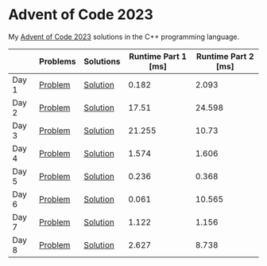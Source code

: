 # Advent of Code 2023

My [Advent of Code 2023](https://adventofcode.com/2023) solutions in the C++ programming language.

||Problems|Solutions|Runtime Part 1 [ms]|Runtime Part 2 [ms]|
|-|-|-|-|-|
|Day 1|[Problem](https://adventofcode.com/2023/day/1)|[Solution](Day1/main.cpp)|0.182|2.093|
|Day 2|[Problem](https://adventofcode.com/2023/day/2)|[Solution](Day2/main.cpp)|17.51|24.598|
|Day 3|[Problem](https://adventofcode.com/2023/day/3)|[Solution](Day3/main.cpp)|21.255|10.73|
|Day 4|[Problem](https://adventofcode.com/2023/day/4)|[Solution](Day4/main.cpp)|1.574|1.606|
|Day 5|[Problem](https://adventofcode.com/2023/day/5)|[Solution](Day5/main.cpp)|0.236|0.368|
|Day 6|[Problem](https://adventofcode.com/2023/day/6)|[Solution](Day6/main.cpp)|0.061|10.565|
|Day 7|[Problem](https://adventofcode.com/2023/day/7)|[Solution](Day7/main.cpp)|1.122|1.156|
|Day 8|[Problem](https://adventofcode.com/2023/day/8)|[Solution](Day8/main.cpp)|2.627|8.738|